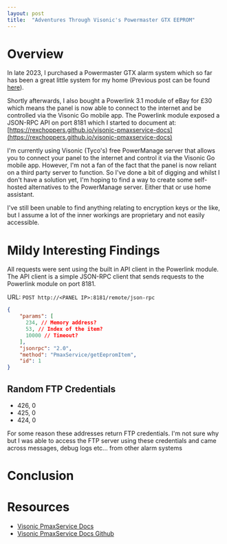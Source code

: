 ```yaml
---
layout: post
title:  "Adventures Through Visonic's Powermaster GTX EEPROM"
---
```


# Overview
In late 2023, I purchased a  Powermaster GTX alarm system which so far has been a great little system for my home (Previous post can be found [here](/2023/09/20/visonic-powermaster-gtx-compact-review)).

Shortly afterwards, I also bought a Powerlink 3.1 module of eBay for £30 which means the panel is now able to connect to the internet and be controlled via the Visonic Go mobile app. The Powerlink module exposed a JSON-RPC API on port 8181 which I started to document at: [https://rexchoppers.github.io/visonic-pmaxservice-docs](https://rexchoppers.github.io/visonic-pmaxservice-docs)

I'm currently using Visonic (Tyco's) free PowerManage server that allows you to connect your panel to the internet and control it via the Visonic Go mobile app. However, I'm not a fan of the fact that the panel is now reliant on a third party server to function. So I've done a bit of digging and whilst I don't have a solution yet, I'm hoping to find a way to create some self-hosted alternatives to the PowerManage server. Either that or use home assistant.

I've still been unable to find anything relating to encryption keys or the like, but I assume a lot of the inner workings are proprietary and not easily accessible.

# Mildy Interesting Findings

All requests were sent using the built in API client in the Powerlink module. The API client is a simple JSON-RPC client that sends requests to the Powerlink module on port 8181.

URL: `POST http://<PANEL IP>:8181/remote/json-rpc`

```json
{
    "params": [
      234, // Memory address?
      53, // Index of the item?
      10000 // Timeout?
    ],
    "jsonrpc": "2.0",
    "method": "PmaxService/getEepromItem",
    "id": 1
}
```

## Random FTP Credentials
- 426, 0
- 425, 0
- 424, 0

For some reason these addresses return FTP credentials. I'm not sure why but I was able to access the FTP server using these credentials and came across messages, debug logs etc... from other alarm systems








# Conclusion


# Resources
- [Visonic PmaxService Docs](https://rexchoppers.github.io/visonic-pmaxservice-docs)
- [Visonic PmaxService Docs Github](https://github.com/rexchoppers/visonic-pmaxservice-docs)